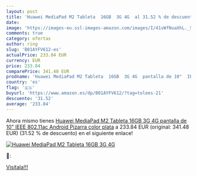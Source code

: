 ```yaml
---
layout: post
title: 'Huawei MediaPad M2 Tableta  16GB  3G 4G  al 31.52 % de descuento'
date: 
image: 'https://images-eu.ssl-images-amazon.com/images/I/41vWfNuaXhL._SL200_.jpg'
comments: true
category: ofertas
author: ring
slug: 'B01AYFV612-es'
actualPrice: 233.84 EUR
currency: EUR
price: 233.84
comparePrice: 341.48 EUR
prodname: 'Huawei MediaPad M2 Tableta  16GB  3G 4G  pantalla de 10"  IEEE 802.11ac  Android  Pizarra  color plata'
country: 'es'
flag: '🇪🇸'
buyurl: 'https://www.amazon.es/dp/B01AYFV612/?tag=tolees-21'
descuento: '31.52'
average: '233.84'
---
```


Ahora mismo tienes [Huawei MediaPad M2 Tableta  16GB  3G 4G  pantalla de 10"  IEEE 802.11ac  Android  Pizarra  color plata](https://www.amazon.es/dp/B01AYFV612/?tag=tolees-21) a 233.84 EUR (original: 341.48 EUR) (31.52 %  de descuento) en el siguiente enlace!

[![Huawei MediaPad M2 Tableta  16GB  3G 4G ](https://images-eu.ssl-images-amazon.com/images/I/41vWfNuaXhL._SL200_.jpg)](https://www.amazon.es/dp/B01AYFV612/?tag=tolees-21)

🔎:


[Visítala!!!](https://www.amazon.es/dp/B01AYFV612/?tag=tolees-21)
